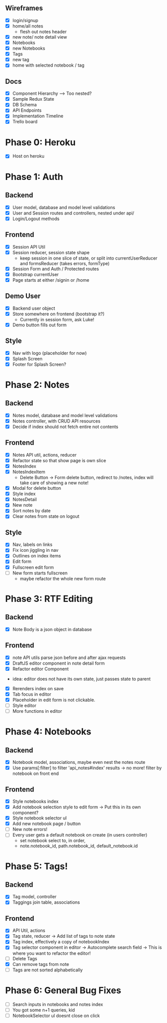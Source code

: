 ## Wireframes
- [x] login/signup
- [x] home/all notes
  - flesh out notes header
- [x] new note/ note detail view
- [x] Notebooks
- [x] new Notebooks
- [x] Tags
- [x] new tag
- [x] home with selected notebook / tag

## Docs
- [x] Component Hierarchy
    --> Too nested?
- [x] Sample Redux State
- [x] DB Schema
- [x] API Endpoints
- [x] Implementation Timeline
- [x] Trello board

# Phase 0: Heroku
 - [x] Host on heroku

# Phase 1: Auth
## Backend
- [x] User model, database and model level validations
- [x] User and Session routes and controllers, nested under api/
- [x] Login/Logout methods

## Frontend
- [x] Session API Util
- [x] Session reducer, session state shape
  - keep session in one slice of state, or split into
    currentUserReducer and formsReducer (takes errors, formType)
- [x] Session Form and Auth / Protected routes
- [x] Bootstrap currentUser
- [x] Page starts at either /signin or /home

## Demo User
- [x] Backend user object
- [x] Store somewhere on frontend (bootstrap it?)
   - Currently in session form, ask Luke!
- [x] Demo button fills out form

## Style
 - [x] Nav with logo (placeholder for now)
 - [x] Splash Screen
 - [x] Footer for Splash Screen?

# Phase 2: Notes
## Backend
- [x] Notes model, database and model level validations
- [x] Notes controller, with CRUD API resources
- [x] Decide if index should not fetch entire not contents

## Frontend
- [x] Notes API util, actions, reducer
- [x] Refactor state so that show page is own slice
- [x] NotesIndex
- [x] NotesIndexItem
  * Delete Button -> Form delete button, redirect to /notes,
  index will take care of showing a new note!
- [x] Modal for delete button
- [x] Style index
- [x] NotesDetail
- [x] New note
- [x] Sort notes by date
- [x] Clear notes from state on logout

## Style
- [x] Nav, labels on links
- [x] Fix icon jiggling in nav
- [x] Outlines on index items
- [x] Edit form
- [x] Fullscreen edit form
- [ ] New form starts fullscreen
  * maybe refactor the whole new form route

# Phase 3: RTF Editing
## Backend
- [x] Note Body is a json object in database

## Frontend
- [x] note API utils parse json before and after ajax requests
- [x] DraftJS editor component in note detail form
- [x] Refactor editor Component
 - idea: editor does not have its own state, just passes state to parent
- [x] Rerenders index on save
- [x] Tab focus in editor
- [x] Placeholder in edit form is not clickable.
- [ ] Style editor
- [ ] More functions in editor

# Phase 4: Notebooks
## Backend
  - [x] Notebook model, associations, maybe even nest the notes route
  - [x] Use params[:filter] to filter 'api_notes#index' results
    -> no more! filter by notebook on front end

## Frontend
  - [x] Style notebooks index
  - [x] Add notebook selection style to edit form
     -> Put this in its own component?
  - [x] Style notebook selector ul
  - [x] Add new notebook page / button
  - [ ] New note errors!
  - [ ] Every user gets a default notebook on create (in users controller)
      -  set notebook select to, in order,
      - note.notebook_id, path.notebook_id, default_notebook.id

# Phase 5: Tags!
## Backend
 - [x] Tag model, controller
 - [x] Taggings join table, associations

## Frontend
  - [x] API Util, actions
  - [x] Tag state, reducer
    -> Add list of tags to note state
  - [x] Tag index, effectively a copy of notebookIndex
  - [x] Tag selector component in editor
    -> Autocomplete search field
    -> This is where you want to refactor the editor!
  - [ ] Delete Tags
  - [x] Can remove tags from note
  - [ ] Tags are not sorted alphabetically

# Phase 6: General Bug Fixes
  - [ ] Search inputs in notebooks and notes index
  - [ ] You got some n+1 queries, kid
  - [ ] NotebookSelector ul doesnt close on click
